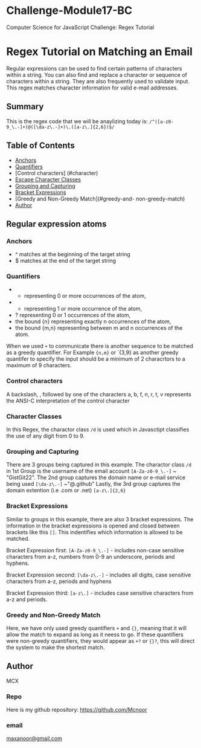# Challenge-Module17-BC
Computer Science for JavaScript Challenge: Regex Tutorial


# Regex Tutorial on Matching an Email

Regular expressions can be used to find certain patterns of characters within a string. You can also find and replace a character or sequence of characters within a string. They are also frequently used to validate input. This regex matches character information for valid e-mail addresses.

## Summary

This is the regex code that we will be anaylizing today is: `/^([a-z0-9_\.-]+)@([\da-z\.-]+)\.([a-z\.]{2,6})$/`

## Table of Contents

- [Anchors](#anchors)
- [Quantifiers](#quantifiers)
- [Control characters] (#character)
- [Escape Character Classes](#character-classes)
- [Grouping and Capturing](#grouping-and-capturing)
- [Bracket Expressions](#bracket-expressions)
- [Greedy and Non-Greedy Match](#greedy-and- non-greedy-match)
- [Author](#Author)

## Regular expression atoms

### Anchors
- ^ matches at the beginning of the target string
- $ matches at the end of the target string

### Quantifiers
 - *   representing 0 or more occurrences of the atom,
 - +   representing 1 or more occurrence of the atom,
 - ?   representing 0 or 1 occurrences of the atom,
 - the bound {n}   representing exactly n occurrences of the atom,
 - the bound {m,n}   representing between m and n occurrences of the atom.

When we used `+` to communicate there is another sequence to be matched as a greedy quantifier. For Example `{n,m}` or `{3,9} as another greedy quantifer to specify the input should be a minimum of 2 characrtors to a maximum of 9 characters.

### Control characters

A backslash, \, followed by one of the characters a, b, f, n, r, t, v represents the ANSI-C interpretation of the control character

### Character Classes

In this Regex, the charactor class `/d` is used which in Javasctipt classifies the use of any digit from 0 to 9.

### Grouping and Capturing

There are 3 groups being captured in this example. The charactor class `/d` in 1st Group is the username of the email account `[A-Za-z0-9_\.-]` ~ "GistGit22". The 2nd group captures the domain name or e-mail service being used `[\da-z\.-]` ~"@.github" Lastly, the 3rd group captures the domain extention (i.e .com or .net) `[a-z\.]{2,6}`

### Bracket Expressions

Similar to groups in this example, there are also 3 bracket expressions. The information in the bracket expressions is opened and closed between brackets like this `[]`. This indentifies which information is allowed to be matched.

Bracket Expression first: `[A-Za-z0-9_\.-]` - includes non-case sensitive characters from a-z, numbers from 0-9 an underscore, periods and hyphens.

Bracket Expression second: `[\da-z\.-]`   - includes all digits, case sensitive characters from a-z, periods and hyphens

Bracket Expression third: `[a-z\.]`      - includes case sensitive characters from a-z and periods.


### Greedy and Non-Greedy Match

Here, we have only used greedy quantifiers `+` and `{}`, meaning that it will allow the match to expand as long as it neess to go. If these quantifiers were non-greedy quantifiers, they would appear as `+?` or `{}?`, this will direct the system to make the shortest match.

## Author

MCX

### Repo

Here is my github repository: https://github.com/Mcnoor

### email

maxanoor@gmail.com
